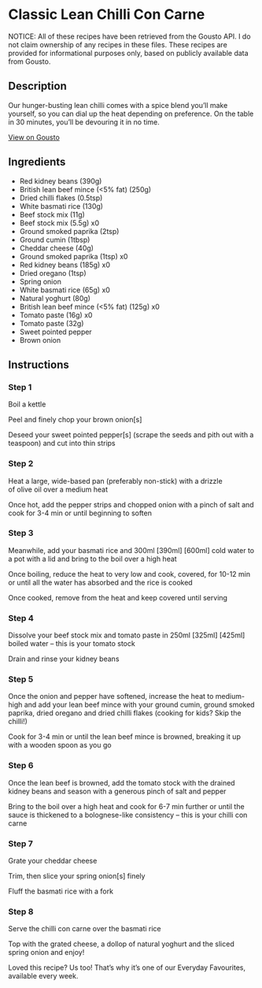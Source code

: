 # Classic Lean Chilli Con Carne

NOTICE: All of these recipes have been retrieved from the Gousto API. I do not claim ownership of any recipes in these files. These recipes are provided for informational purposes only, based on publicly available data from Gousto.

## Description

Our hunger-busting lean chilli comes with a spice blend you’ll make yourself, so you can dial up the heat depending on preference. On the table in 30 minutes, you’ll be devouring it in no time.

[View on Gousto](https://www.gousto.co.uk/recipes/cookbook/classic-lean-chilli-con-carne)

## Ingredients

- Red kidney beans (390g)
- British lean beef mince (<5% fat) (250g)
- Dried chilli flakes (0.5tsp)
- White basmati rice (130g)
- Beef stock mix (11g)
- Beef stock mix (5.5g) x0
- Ground smoked paprika (2tsp)
- Ground cumin (1tbsp)
- Cheddar cheese (40g)
- Ground smoked paprika (1tsp) x0
- Red kidney beans (185g) x0
- Dried oregano (1tsp)
- Spring onion
- White basmati rice (65g) x0
- Natural yoghurt (80g)
- British lean beef mince (<5% fat) (125g) x0
- Tomato paste (16g) x0
- Tomato paste (32g)
- Sweet pointed pepper
- Brown onion

## Instructions


### Step 1

Boil a kettle

Peel and finely chop your brown onion[s]

Deseed your sweet pointed pepper[s] (scrape the seeds and pith out with a teaspoon) and cut into thin strips


### Step 2

Heat a large, wide-based pan (preferably non-stick) with a drizzle of olive oil over a medium heat

Once hot, add the pepper strips and chopped onion with a pinch of salt and cook for 3-4 min or until beginning to soften


### Step 3

Meanwhile, add your basmati rice and 300ml <span class="text-purple">[390ml]</span> <span class="text-danger">[600ml] </span>cold water to a pot with a lid and bring to the boil over a high heat

Once boiling, reduce the heat to very low and cook, covered, for 10-12 min or until all the water has absorbed and the rice is cooked

Once cooked, remove from the heat and keep covered until serving


### Step 4

Dissolve your beef stock mix and tomato paste in 250ml <span class="text-purple">[325ml] </span><span class="text-danger">[425ml]</span> boiled water – this is your tomato stock

Drain and rinse your kidney beans


### Step 5

Once the onion and pepper have softened, increase the heat to medium-high and add your lean beef mince with your ground cumin, ground smoked paprika, dried oregano and dried chilli flakes (cooking for kids? Skip the chilli!)

Cook for 3-4 min or until the lean beef mince is browned, breaking it up with a wooden spoon as you go


### Step 6

Once the lean beef is browned, add the tomato stock with the drained kidney beans and season with a generous pinch of salt and pepper

Bring to the boil over a high heat and cook for 6-7 min further or until the sauce is thickened to a bolognese-like consistency – this is your chilli con carne


### Step 7

Grate your cheddar cheese

Trim, then slice your spring onion[s] finely

Fluff the basmati rice with a fork

### Step 8

Serve the chilli con carne over the basmati rice

Top with the grated cheese, a dollop of natural yoghurt and the sliced spring onion and enjoy!

<span class="text-danger">Loved this recipe? Us too! That’s why it’s one of our Everyday Favourites, available every week.</span>

